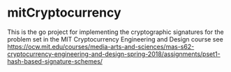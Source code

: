 # mitCryptocurrency
This is the go project for implementing the cryptographic signatures for the problem set in the MIT Cryptocurrency Engineering and Design course
see
https://ocw.mit.edu/courses/media-arts-and-sciences/mas-s62-cryptocurrency-engineering-and-design-spring-2018/assignments/pset1-hash-based-signature-schemes/